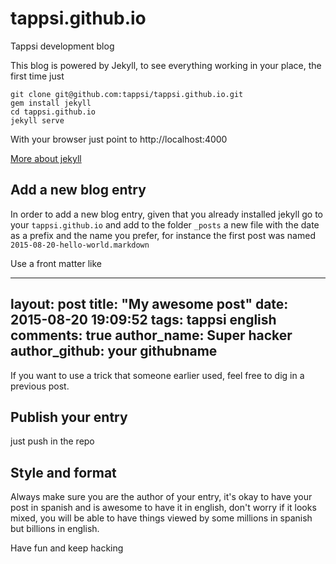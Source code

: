 # tappsi.github.io

Tappsi development blog

This blog is powered by Jekyll, to see everything working in your place, the first time just

```
git clone git@github.com:tappsi/tappsi.github.io.git
gem install jekyll
cd tappsi.github.io
jekyll serve
```

With your browser just point to http://localhost:4000

[More about jekyll](http://jekyllrb.com/)

## Add a new blog entry

In order to add a new blog entry, given that you already installed jekyll go to your
`tappsi.github.io` and add to the folder `_posts` a new file with the date as a prefix
and the name you prefer, for instance the first post was named `2015-08-20-hello-world.markdown`

Use a front matter like

---
layout: post
title:  "My awesome post"
date:   2015-08-20 19:09:52
tags: tappsi english
comments: true
author_name: Super hacker
author_github: your githubname
---

If you want to use a trick that someone earlier used, feel free to dig in a previous post.

## Publish your entry

just push in the repo

## Style and format

Always make sure you are the author of your entry, it's okay to have your post in spanish
and is awesome to have it in english, don't worry if it looks mixed, you will be able to
have things viewed by some millions in spanish but billions in english.

Have fun and keep hacking
